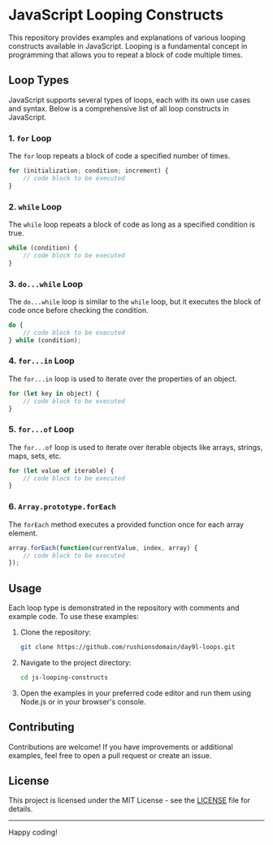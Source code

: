 
# JavaScript Looping Constructs

This repository provides examples and explanations of various looping constructs available in JavaScript. Looping is a fundamental concept in programming that allows you to repeat a block of code multiple times.

## Loop Types

JavaScript supports several types of loops, each with its own use cases and syntax. Below is a comprehensive list of all loop constructs in JavaScript.

### 1. `for` Loop
The `for` loop repeats a block of code a specified number of times.

```javascript
for (initialization; condition; increment) {
    // code block to be executed
}
```

### 2. `while` Loop
The `while` loop repeats a block of code as long as a specified condition is true.

```javascript
while (condition) {
    // code block to be executed
}
```

### 3. `do...while` Loop
The `do...while` loop is similar to the `while` loop, but it executes the block of code once before checking the condition.

```javascript
do {
    // code block to be executed
} while (condition);
```

### 4. `for...in` Loop
The `for...in` loop is used to iterate over the properties of an object.

```javascript
for (let key in object) {
    // code block to be executed
}
```

### 5. `for...of` Loop
The `for...of` loop is used to iterate over iterable objects like arrays, strings, maps, sets, etc.

```javascript
for (let value of iterable) {
    // code block to be executed
}
```

### 6. `Array.prototype.forEach`
The `forEach` method executes a provided function once for each array element.

```javascript
array.forEach(function(currentValue, index, array) {
    // code block to be executed
});
```

## Usage

Each loop type is demonstrated in the repository with comments and example code. To use these examples:

1. Clone the repository:
    ```bash
    git clone https://github.com/rushionsdomain/day9l-loops.git
    ```

2. Navigate to the project directory:
    ```bash
    cd js-looping-constructs
    ```

3. Open the examples in your preferred code editor and run them using Node.js or in your browser's console.

## Contributing

Contributions are welcome! If you have improvements or additional examples, feel free to open a pull request or create an issue.

## License

This project is licensed under the MIT License - see the [LICENSE](LICENSE) file for details.

---

Happy coding!
```


